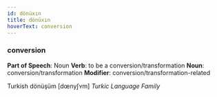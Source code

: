 ```yaml
---
id: dönüxın
title: dönüxın
hoverText: conversion
---
```


### conversion

**Part of Speech**: Noun
**Verb**: to be a conversion/transformation
**Noun**: conversion/transformation
**Modifier**: conversion/transformation-related

Turkish dönüşüm [dœnyʃʏm]
*Turkic Language Family*